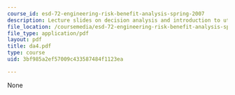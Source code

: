 ```yaml
---
course_id: esd-72-engineering-risk-benefit-analysis-spring-2007
description: Lecture slides on decision analysis and introduction to utility.
file_location: /coursemedia/esd-72-engineering-risk-benefit-analysis-spring-2007/3bf985a2ef57009c433587484f1123ea_da4.pdf
file_type: application/pdf
layout: pdf
title: da4.pdf
type: course
uid: 3bf985a2ef57009c433587484f1123ea

---
```

None